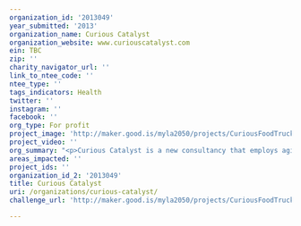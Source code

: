 ```yaml
---
organization_id: '2013049'
year_submitted: '2013'
organization_name: Curious Catalyst
organization_website: www.curiouscatalyst.com
ein: TBC
zip: ''
charity_navigator_url: ''
link_to_ntee_code: ''
ntee_type: ''
tags_indicators: Health
twitter: ''
instagram: ''
facebook: ''
org_type: For profit
project_image: 'http://maker.good.is/myla2050/projects/CuriousFoodTruck.html'
project_video: ''
org_summary: "<p>Curious Catalyst is a new consultancy that employs agile and lean methodologies typically associated with disruption in ICT to drive transformation and innovation in urban planning. Composed of a senior corps of emerging platform strategists, Curious Catalyst engages subject matter expertise as well as citizen stakeholders to develop breakthrough MVPs. We use a license model to incentivize project pioneers to open the core of the solutions we develop to other mega-cities. For example, when we design a business model for addressing food deserts in Los Angeles, the plug-and-play core â€œExperience Blueprintâ€\x9D will be released to other cities for a nominal license fee; this positions the pioneers as leaders in a given area of urban challenge but benefits the broader global community while providing upside to the initial stakeholder. And we provide consulting services for localization and contextual adjustment.</p>\n \n \n \n \n \n <p>This disruptive business model was developed by founder, Kaz Brecher, as part of an accelerator project at THNK, the new Amsterdam School for Creative Leadership. The members of the Curious Catalyst team have collectively worked on strategy and implementation of solutions for everyone from the Library of Congress to Microsoft, and Disney to Oprah. Weâ€™ve done hundreds of agile sprints in emerging platforms, and our expertise is easily applied to the complexities of urban challenges facing Los Angeles.</p>\n \n \n \n \n \n <p>The company has garnered support from some of the top architects and urban developers in the world, as weâ€™re building our Advisory Board. And as passionate believers in user-centered design, we are committed to genuine collaboration with all constituencies when developing approaches to these solutions.</p>"
areas_impacted: ''
project_ids: ''
organization_id_2: '2013049'
title: Curious Catalyst
uri: /organizations/curious-catalyst/
challenge_url: 'http://maker.good.is/myla2050/projects/CuriousFoodTruck.html'

---
```

